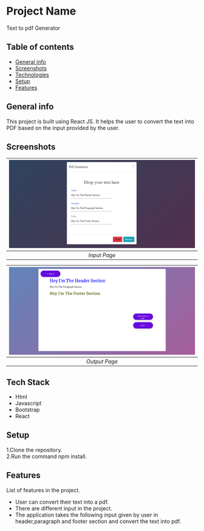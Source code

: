 # Project Name
Text to pdf Generator

## Table of contents
* [General info](#general-info)
* [Screenshots](#screenshots)
* [Technologies](#tech-stack)
* [Setup](#setup)
* [Features](#features)

## General info
This project is built using React JS. It helps the user to convert the text into PDF
based on the input provided by the user.

## Screenshots
 | ![Input Page](/output-images/input1.png)|
|:--:| 
| *Input Page*|

 | ![Input Page](/output-images/output1.png)|
|:--:| 
| *Output Page*|

## Tech Stack
* Html
* Javascript
* Bootstrap
* React

## Setup
1.Clone the repository.  
2.Run the command npm install.

## Features
List of features in the project.
* User can convert their text into a pdf.
* There are different input in the project.
* The application takes the following input given by user in header,paragraph and footer section and convert the text into pdf.
